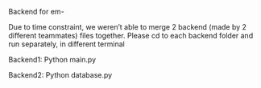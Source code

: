 Backend for em-

Due to time constraint, we weren’t able to merge 2 backend (made by 2 different teammates) files together. Please cd to each backend folder and run separately, in different terminal

Backend1:
Python main.py

Backend2:
Python database.py
